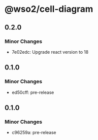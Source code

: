 # @wso2/cell-diagram

## 0.2.0

### Minor Changes

- 7e02edc: Upgrade react version to 18

## 0.1.0

### Minor Changes

- ed50cff: pre-release

## 0.1.0

### Minor Changes

- c96259a: pre-release
